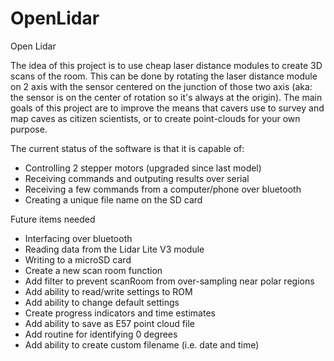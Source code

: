 # OpenLidar
Open Lidar

The idea of this project is to use cheap laser distance modules to create 3D scans of the room. This can be done by rotating the laser distance module on 2 axis with the sensor centered on the junction of those two axis (aka: the sensor is on the center of rotation so it's always at the origin). The main goals of this project are to improve the means that cavers use to survey and map caves as citizen scientists, or to create point-clouds for your own purpose.

The current status of the software is that it is capable of:
- Controlling 2 stepper motors (upgraded since last model)
- Receiving commands and outputing results over serial
- Receiving a few commands from a computer/phone over bluetooth
- Creating a unique file name on the SD card

Future items needed
- Interfacing over bluetooth
- Reading data from the Lidar Lite V3 module
- Writing to a microSD card
- Create a new scan room function
- Add filter to prevent scanRoom from over-sampling near polar regions
- Add ability to read/write settings to ROM
- Add ability to change default settings
- Create progress indicators and time estimates
- Add ability to save as E57 point cloud file
- Add routine for identifying 0 degrees
- Add ability to create custom filename (i.e. date and time)
